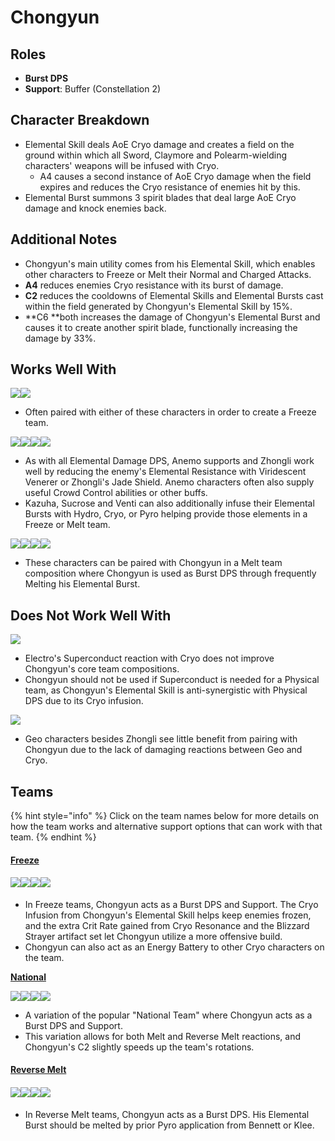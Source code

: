 # Chongyun

## Roles

* **Burst DPS**
* **Support**: Buffer (Constellation 2)

## Character Breakdown

* Elemental Skill deals AoE Cryo damage and creates a field on the ground within which all Sword, Claymore and Polearm-wielding characters' weapons will be infused with Cryo.
  * A4 causes a second instance of AoE Cryo damage when the field expires and reduces the Cryo resistance of enemies hit by this.
* Elemental Burst summons 3 spirit blades that deal large AoE Cryo damage and knock enemies back.

## **Additional Notes**

* Chongyun's main utility comes from his Elemental Skill, which enables other characters to Freeze or Melt their Normal and Charged Attacks.
* **A4** reduces enemies Cryo resistance with its burst of damage.&#x20;
* **C2** reduces the cooldowns of Elemental Skills and Elemental Bursts cast within the field generated by Chongyun's Elemental Skill by 15%.
* **C6 **both increases the damage of Chongyun's Elemental Burst and causes it to create another spirit blade, functionally increasing the damage by 33%.&#x20;

## Works Well With

![](../../.gitbook/assets/UI\_AvatarIcon\_Mona.png)![](../../.gitbook/assets/UI\_AvatarIcon\_Xingqiu.png)

* Often paired with either of these characters in order to create a Freeze team.

![](../../.gitbook/assets/UI\_AvatarIcon\_Kazuha.png)![](../../.gitbook/assets/UI\_AvatarIcon\_Sucrose.png)![](../../.gitbook/assets/UI\_AvatarIcon\_Venti.png)![](../../.gitbook/assets/UI\_AvatarIcon\_Zhongli.png)

* As with all Elemental Damage DPS, Anemo supports and Zhongli work well by reducing the enemy's Elemental Resistance with Viridescent Venerer or Zhongli's Jade Shield. Anemo characters often also supply useful Crowd Control abilities or other buffs.
* Kazuha, Sucrose and Venti can also additionally infuse their Elemental Bursts with Hydro, Cryo, or Pyro helping provide those elements in a Freeze or Melt team.

&#x20;![](../../.gitbook/assets/UI\_AvatarIcon\_Bennett.png)![](../../.gitbook/assets/UI\_AvatarIcon\_Klee.png)![](../../.gitbook/assets/UI\_AvatarIcon\_Xiangling.png)![](../../.gitbook/assets/UI\_AvatarIcon\_Yanfei.png)

* These characters can be paired with Chongyun in a Melt team composition where Chongyun is used as Burst DPS through frequently Melting his Elemental Burst.

## Does Not Work Well With

![](../../.gitbook/assets/Element\_Electro.webp)

* Electro's Superconduct reaction with Cryo does not improve Chongyun's core team compositions.
* Chongyun should not be used if Superconduct is needed for a Physical team, as Chongyun's Elemental Skill is anti-synergistic with Physical DPS due to its Cryo infusion.

![](../../.gitbook/assets/Element\_Geo.webp)

* Geo characters besides Zhongli see little benefit from pairing with Chongyun due to the lack of damaging reactions between Geo and Cryo.

## Teams

{% hint style="info" %}
Click on the team names below for more details on how the team works and alternative support options that can work with that team.
{% endhint %}

#### [Freeze](../../teams/freeze.md)

#### ![](../../.gitbook/assets/UI\_AvatarIcon\_Rosaria.png)![](../../.gitbook/assets/UI\_AvatarIcon\_Mona.png)![](../../.gitbook/assets/UI\_AvatarIcon\_Chongyun.png)![](../../.gitbook/assets/UI\_AvatarIcon\_Kazuha.png)

* In Freeze teams, Chongyun acts as a Burst DPS and Support. The Cryo Infusion from Chongyun's Elemental Skill helps keep enemies frozen, and the extra Crit Rate gained from Cryo Resonance and the Blizzard Strayer artifact set let Chongyun utilize a more offensive build.
* Chongyun can also act as an Energy Battery to other Cryo characters on the team.

[**National**](../../teams/national.md)

![](../../.gitbook/assets/UI\_AvatarIcon\_Xiangling.png)![](../../.gitbook/assets/UI\_AvatarIcon\_Xingqiu.png)![](../../.gitbook/assets/UI\_AvatarIcon\_Chongyun.png)![](../../.gitbook/assets/UI\_AvatarIcon\_Bennett.png)

* A variation of the popular "National Team" where Chongyun acts as a Burst DPS and Support.
* This variation allows for both Melt and Reverse Melt reactions, and Chongyun's C2 slightly speeds up the team's rotations.&#x20;

#### [Reverse Melt](../../teams/reverse-melt.md)

#### &#x20;![](../../.gitbook/assets/UI\_AvatarIcon\_Klee.png)![](../../.gitbook/assets/UI\_AvatarIcon\_Chongyun.png)![](../../.gitbook/assets/UI\_AvatarIcon\_Kazuha.png)![](../../.gitbook/assets/UI\_AvatarIcon\_Bennett.png)

* In Reverse Melt teams, Chongyun acts as a Burst DPS. His Elemental Burst should be melted by prior Pyro application from Bennett or Klee.
